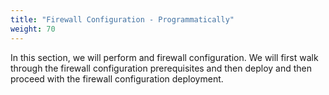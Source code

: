 ```yaml
---
title: "Firewall Configuration - Programmatically"
weight: 70
---
```


In this section, we will perform and firewall configuration. We will first walk through the firewall configuration prerequisites and then deploy and then proceed with the firewall configuration deployment.